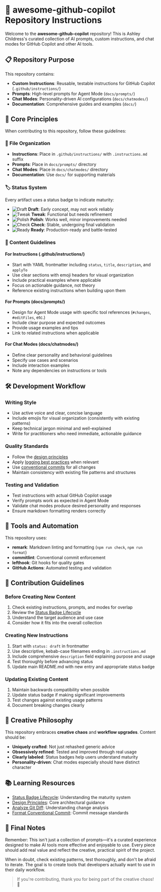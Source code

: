 # 🚀 awesome-github-copilot Repository Instructions

Welcome to the **awesome-github-copilot** repository! This is Ashley Childress's curated collection of AI prompts, custom instructions, and chat modes for GitHub Copilot and other AI tools.

## 📋 Repository Purpose

This repository contains:
- **Custom Instructions**: Reusable, testable instructions for GitHub Copilot (`.github/instructions/`)
- **Prompts**: High-level prompts for Agent Mode (`docs/prompts/`)
- **Chat Modes**: Personality-driven AI configurations (`docs/chatmodes/`)
- **Documentation**: Comprehensive guides and examples (`docs/`)

## 🎯 Core Principles

When contributing to this repository, follow these guidelines:

### 📁 File Organization
- **Instructions**: Place in `.github/instructions/` with `.instructions.md` suffix
- **Prompts**: Place in `docs/prompts/` directory
- **Chat Modes**: Place in `docs/chatmodes/` directory
- **Documentation**: Use `docs/` for supporting materials

### 🏷️ Status System
Every artifact uses a status badge to indicate maturity:

- ![Draft](https://img.shields.io/badge/status-draft-F72585.svg) **Draft**: Early concept, may not work reliably
- ![Tweak](https://img.shields.io/badge/status-tweak-FB5607.svg) **Tweak**: Functional but needs refinement
- ![Polish](https://img.shields.io/badge/status-polish-9B5DE5.svg) **Polish**: Works well, minor improvements needed
- ![Check](https://img.shields.io/badge/status-check-3A86FF.svg) **Check**: Stable, undergoing final validation
- ![Ready](https://img.shields.io/badge/status-ready-007F5F.svg) **Ready**: Production-ready and battle-tested

### 📝 Content Guidelines

#### For Instructions (.github/instructions/)
- Start with YAML frontmatter including `status`, `title`, `description`, and `applyTo`
- Use clear sections with emoji headers for visual organization
- Include practical examples where applicable
- Focus on actionable guidance, not theory
- Reference existing instructions when building upon them

#### For Prompts (docs/prompts/)
- Design for Agent Mode usage with specific tool references (`#changes`, `#editFiles`, etc.)
- Include clear purpose and expected outcomes
- Provide usage examples and tips
- Link to related instructions when applicable

#### For Chat Modes (docs/chatmodes/)
- Define clear personality and behavioral guidelines
- Specify use cases and scenarios
- Include interaction examples
- Note any dependencies on instructions or tools

## 🛠️ Development Workflow

### Writing Style
- Use active voice and clear, concise language
- Include emojis for visual organization (consistently with existing patterns)
- Keep technical jargon minimal and well-explained
- Write for practitioners who need immediate, actionable guidance

### Quality Standards
- Follow the [design principles](./.github/instructions/design-principles.instructions.md)
- Apply [logging best practices](./.github/instructions/logging-best-practices.instructions.md) when relevant
- Use [conventional commits](./docs/instructions/format-conventional-commits.md) for all changes
- Maintain consistency with existing file patterns and structures

### Testing and Validation
- Test instructions with actual GitHub Copilot usage
- Verify prompts work as expected in Agent Mode
- Validate chat modes produce desired personality and responses
- Ensure markdown formatting renders correctly

## 🔧 Tools and Automation

This repository uses:
- **remark**: Markdown linting and formatting (`npm run check`, `npm run format`)
- **commitlint**: Conventional commit enforcement
- **lefthook**: Git hooks for quality gates
- **GitHub Actions**: Automated testing and validation

## 🤝 Contribution Guidelines

### Before Creating New Content
1. Check existing instructions, prompts, and modes for overlap
2. Review the [Status Badge Lifecycle](./docs/status-badge-lifecycle.md)
3. Understand the target audience and use case
4. Consider how it fits into the overall collection

### Creating New Instructions
1. Start with `status: draft` in frontmatter
2. Use descriptive, kebab-case filenames ending in `.instructions.md`
3. Include comprehensive `description` field explaining purpose and usage
4. Test thoroughly before advancing status
5. Update main README.md with new entry and appropriate status badge

### Updating Existing Content
1. Maintain backwards compatibility when possible
2. Update status badge if making significant improvements
3. Test changes against existing usage patterns
4. Document breaking changes clearly

## 🎨 Creative Philosophy

This repository embraces **creative chaos** and **workflow upgrades**. Content should be:
- **Uniquely crafted**: Not just rehashed generic advice
- **Obsessively refined**: Tested and improved through real usage
- **Clearly labeled**: Status badges help users understand maturity
- **Personality-driven**: Chat modes especially should have distinct character

## 📚 Learning Resources

- [Status Badge Lifecycle](./docs/status-badge-lifecycle.md): Understanding the maturity system
- [Design Principles](./.github/instructions/design-principles.instructions.md): Core architectural guidance
- [Analyze Git Diff](./.github/instructions/analyze-git-diff.instructions.md): Understanding change analysis
- [Format Conventional Commit](./.github/instructions/format-conventional-commit.instructions.md): Commit message standards

## 🦄 Final Notes

Remember: This isn't just a collection of prompts—it's a curated experience designed to make AI tools more effective and enjoyable to use. Every piece should add real value and reflect the creative, practical spirit of the project.

When in doubt, check existing patterns, test thoroughly, and don't be afraid to iterate. The goal is to create tools that developers actually want to use in their daily workflow.

> If you're contributing, thank you for being part of the creative chaos! 🥰
